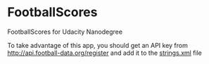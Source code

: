 # FootballScores
FootballScores for Udacity Nanodegree

To take advantage of this app, you should get an API key from http://api.football-data.org/register
and add it to the <a href="/app/src/main/res/values/strings.xml">strings.xml</a> file
